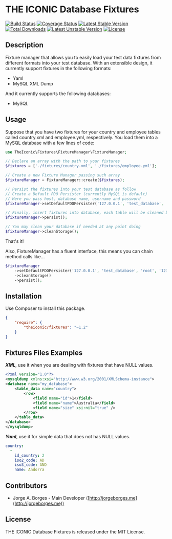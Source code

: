 THE ICONIC Database Fixtures
========
[![Build Status](https://travis-ci.org/theiconic/fixtures.png?branch=v1.2.6)](https://travis-ci.org/theiconic/fixtures) [![Coverage Status](https://coveralls.io/repos/theiconic/fixtures/badge.png?branch=master)](https://coveralls.io/r/theiconic/fixtures?branch=master) [![Latest Stable Version](https://poser.pugx.org/theiconic/fixtures/v/stable.png)](https://packagist.org/packages/theiconic/fixtures) [![Total Downloads](https://poser.pugx.org/theiconic/fixtures/downloads.png)](https://packagist.org/packages/theiconic/fixtures) [![Latest Unstable Version](https://poser.pugx.org/theiconic/fixtures/v/unstable.png)](https://packagist.org/packages/theiconic/fixtures) [![License](https://poser.pugx.org/theiconic/fixtures/license.png)](https://packagist.org/packages/theiconic/fixtures)

## Description

Fixture manager that allows you to easily load your test data fixtures from different formats into your test database.
With an extensible design, it currently support fixtures in the following formats:

* Yaml
* MySQL XML Dump

And it currently supports the following databases:

* MySQL

## Usage

Suppose that you have two fixtures for your country and employee tables called country.xml and employee.yml, respectively. You load them into a MySQL database with a few lines of code:

```php
use TheIconic\Fixtures\FixtureManager\FixtureManager;

// Declare an array with the path to your fixtures
$fixtures = ['./fixtures/country.xml', './fixtures/employee.yml'];

// Create a new Fixture Manager passing such array
$fixtureManager = FixtureManager::create($fixtures);

// Persist the fixtures into your test database as follow
// Create a Default PDO Persister (currently MySQL is default)
// Here you pass host, database name, username and password
$fixtureManager->setDefaultPDOPersister('127.0.0.1', 'test_database', 'root', '123abc');

// Finally, insert fixtures into database, each table will be cleaned before insertion
$fixtureManager->persist();

// You may clean your database if needed at any point doing
$fixtureManager->cleanStorage();
```

That's it!

Also, FixtureManager has a fluent interface, this means you can chain method calls like...

```php
$fixtureManager
    ->setDefaultPDOPersister('127.0.0.1', 'test_database', 'root', '123abc')
    ->cleanStorage()
    ->persist();
```

## Installation

Use Composer to install this package.

```json
{
    "require": {
        "theiconic/fixtures": "~1.2"
    }
}
```

## Fixtures Files Examples

***XML***, use it when you are dealing with fixtures that have NULL values.
```xml
<?xml version="1.0"?>
<mysqldump xmlns:xsi="http://www.w3.org/2001/XMLSchema-instance">
<database name="my_database">
	<table_data name="country">
		<row>
			<field name="id">1</field>
			<field name="name">Australia</field>
			<field name="size" xsi:nil="true" />
		</row>
	</table_data>
</database>
</mysqldump>
```

***Yaml***, use it for simple data that does not has NULL values.
```yaml
country:
  -
    id_country: 2
    iso2_code: AD
    iso3_code: AND
    name: Andorra
```

## Contributors

* Jorge A. Borges - Main Developer ([http://jorgeborges.me](http://jorgeborges.me))

## License

THE ICONIC Database Fixtures is released under the MIT License.
